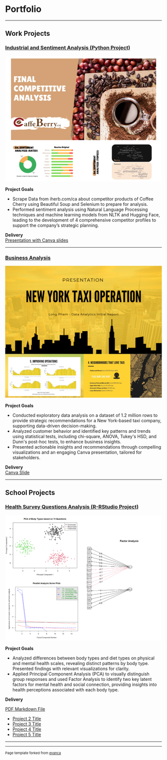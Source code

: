 # Portfolio

---

## Work Projects

### [Industrial and Sentiment Analysis (Python Project)](https://github.com/longkun158/CoffeeCherry)

<img src="images/Coffee_12.png"/>

**Project Goals**

- Scrape Data from iherb.com/ca about competitor products of Coffee Cherry using Beautiful Soup and Selenium to prepare for analysis.
- Performed sentiment analysis using Natural Language Processing techniques and machine learning models from NLTK and Hugging Face, leading to the development of 4 comprehensive competitor profiles to support the company’s strategic planning.

**Delivery**
<br>
[Presentation with Canva slides](/pdf/Caffe_Berry_Business_Analysis.pdf)


---
### [Business Analysis](https://github.com/longkun158/Data-Taxi-Operation)

<img src="images/Taxi_final.png?raw=true"/>

**Project Goals**

- Conducted exploratory data analysis on a dataset of 1.2 million rows to provide strategic recommendations for a New York-based taxi company, supporting data-driven decision-making.
- Analyzed customer behavior and identified key patterns and trends using statistical tests, including chi-square, ANOVA, Tukey's HSD, and Dunn's post-hoc tests, to enhance business insights.
- Presented actionable insights and recommendations through compelling visualizations and an engaging Canva presentation, tailored for stakeholders.

**Delivery**
<br>
[Canva Slide](/pdf/Taxi_Operation.pdf) 

---

## School Projects

### [Health Survey Questions Analysis (R-RStudio Project)](https://github.com/longkun158/HealthQuestion)

<img src="images/factor.png?raw=true"/>

**Project Goals**

- Analyzed differences between body types and diet types on physical and mental health scales, revealing distinct patterns by body type. Presented findings with relevant visualizations for clarity.
- Applied Principal Component Analysis (PCA) to visually distinguish group responses and used Factor Analysis to identify two key latent factors for mental health and social connection, providing insights into health perceptions associated with each body type.


**Delivery**

[PDF Markdown File](pdf/Health-Analysis.pdf)


- [Project 2 Title](http://example.com/)
- [Project 3 Title](http://example.com/)
- [Project 4 Title](http://example.com/)
- [Project 5 Title](http://example.com/)

---




---
<p style="font-size:11px">Page template forked from <a href="https://github.com/evanca/quick-portfolio">evanca</a></p>
<!-- Remove above link if you don't want to attibute -->
